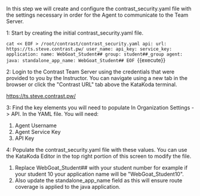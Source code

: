 In this step we will create and configure the contrast_security.yaml file with the settings necessary in order for the Agent to communicate to the Team Server. 

1: Start by creating the initial contrast_security.yaml file. 

`cat << EOF > /root/contrast/contrast_security.yaml
api:
  url: https://ts.steve.contrast.pw/
  user_name:
  api_key:
  service_key:
application:
  name: WebGoat_Student##
  group: student##_group
agent:
  java:
    standalone_app_name: WebGoat_Student##
EOF `{{execute}}

2: Login to the Contrast Team Server using the credentials that were provided to you by the Instructor. You can navigate using a new tab in the browser or click the "Contrast URL" tab above the KataKoda terminal. 

https://ts.steve.contrast.pw/

3: Find the key elements you will need to populate In Organization Settings -> API. In the YAML file. You will need:  

1. Agent Username
2. Agent Service Key
3. API Key

4: Populate the contrast_security.yaml file with these values. You can use the KataKoda Editor in the top right portion of this screen to modify the file. 

1. Replace WebGoat_Student## with your student number for example if your student 10 your application name will be "WebGoat_Student10".
2. Also update the standalone_app_name field as this will ensure route coverage is applied to the java application.
